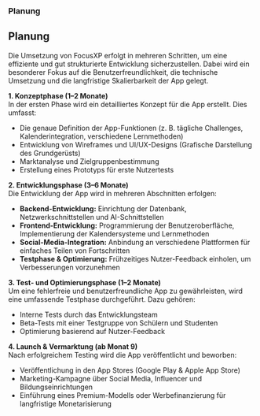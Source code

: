 ### Planung 

## Planung 

Die Umsetzung von FocusXP erfolgt in mehreren Schritten, um eine effiziente und gut strukturierte Entwicklung sicherzustellen. Dabei wird ein besonderer Fokus auf die Benutzerfreundlichkeit, die technische Umsetzung und die langfristige Skalierbarkeit der App gelegt.

**1. Konzeptphase (1–2 Monate)** <br>
In der ersten Phase wird ein detailliertes Konzept für die App erstellt. Dies umfasst:<br>
- Die genaue Definition der App-Funktionen (z. B. tägliche Challenges, Kalenderintegration, verschiedene Lernmethoden)
- Entwicklung von Wireframes und UI/UX-Designs (Grafische Darstellung des Grundgerüsts)
- Marktanalyse und Zielgruppenbestimmung
- Erstellung eines Prototyps für erste Nutzertests

**2. Entwicklungsphase (3–6 Monate)** <br>
Die Entwicklung der App wird in mehreren Abschnitten erfolgen:

- **Backend-Entwicklung:** Einrichtung der Datenbank, Netzwerkschnittstellen und AI-Schnittstellen
- **Frontend-Entwicklung:** Programmierung der Benutzeroberfläche, Implementierung der Kalendersysteme und Lernmethoden
- **Social-Media-Integration:** Anbindung an verschiedene Plattformen für einfaches Teilen von Fortschritten
- **Testphase & Optimierung:** Frühzeitiges Nutzer-Feedback einholen, um Verbesserungen vorzunehmen

**3. Test- und Optimierungsphase (1–2 Monate)** <br>
Um eine fehlerfreie und benutzerfreundliche App zu gewährleisten, wird eine umfassende Testphase durchgeführt. Dazu gehören:

- Interne Tests durch das Entwicklungsteam
- Beta-Tests mit einer Testgruppe von Schülern und Studenten
- Optimierung basierend auf Nutzer-Feedback

**4. Launch & Vermarktung (ab Monat 9)** <br>
Nach erfolgreichem Testing wird die App veröffentlicht und beworben:

- Veröffentlichung in den App Stores (Google Play & Apple App Store)
- Marketing-Kampagne über Social Media, Influencer und Bildungseinrichtungen
- Einführung eines Premium-Modells oder Werbefinanzierung für langfristige Monetarisierung
